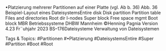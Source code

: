 •Platzierung mehrerer Partitionen auf einer Platte (vgl. Ab b. 36)
Abb. 36 Beispiel-Layout eines DateisystemsEntire disk
Disk partition Partition table
Files and directories Root dir I-nodes Super block Free space mgmt Boot block  MBR
Betriebssysteme DHBW Mannheim ©Henning Pagnia Version 4.23 Fr¨uhjahr 2023 BS–176Dateisysteme Verwaltung von Dateisystemen

   Tags & Topics:
   #Partitionen
   #•Platzierung
   #DateisystemsEntire
   #Super
   #Partition
   #Boot
   #Root